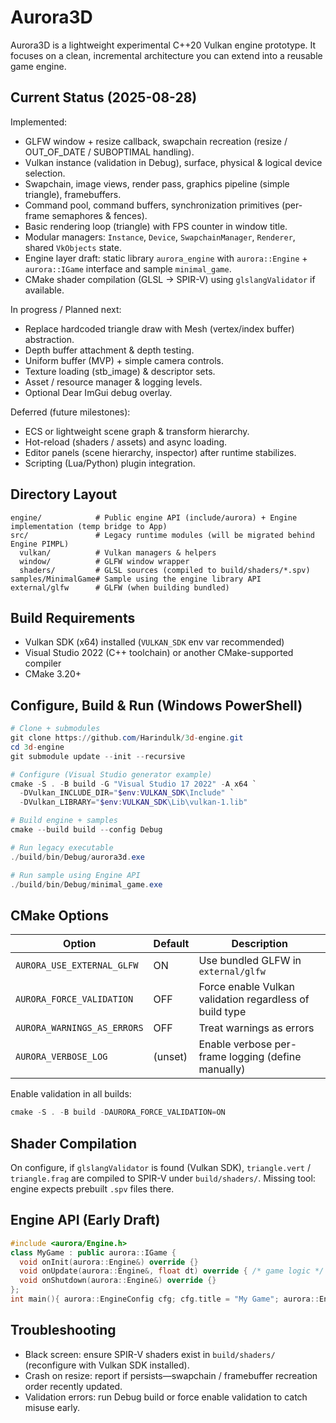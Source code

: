 # Aurora3D

Aurora3D is a lightweight experimental C++20 Vulkan engine prototype. It focuses on a clean, incremental architecture you can extend into a reusable game engine.

## Current Status (2025-08-28)
Implemented:
- GLFW window + resize callback, swapchain recreation (resize / OUT_OF_DATE / SUBOPTIMAL handling).
- Vulkan instance (validation in Debug), surface, physical & logical device selection.
- Swapchain, image views, render pass, graphics pipeline (simple triangle), framebuffers.
- Command pool, command buffers, synchronization primitives (per-frame semaphores & fences).
- Basic rendering loop (triangle) with FPS counter in window title.
- Modular managers: `Instance`, `Device`, `SwapchainManager`, `Renderer`, shared `VkObjects` state.
- Engine layer draft: static library `aurora_engine` with `aurora::Engine` + `aurora::IGame` interface and sample `minimal_game`.
- CMake shader compilation (GLSL -> SPIR-V) using `glslangValidator` if available.

In progress / Planned next:
- Replace hardcoded triangle draw with Mesh (vertex/index buffer) abstraction.
- Depth buffer attachment & depth testing.
- Uniform buffer (MVP) + simple camera controls.
- Texture loading (stb_image) & descriptor sets.
- Asset / resource manager & logging levels.
- Optional Dear ImGui debug overlay.

Deferred (future milestones):
- ECS or lightweight scene graph & transform hierarchy.
- Hot-reload (shaders / assets) and async loading.
- Editor panels (scene hierarchy, inspector) after runtime stabilizes.
- Scripting (Lua/Python) plugin integration.

## Directory Layout
```
engine/            # Public engine API (include/aurora) + Engine implementation (temp bridge to App)
src/               # Legacy runtime modules (will be migrated behind Engine PIMPL)
  vulkan/          # Vulkan managers & helpers
  window/          # GLFW window wrapper
  shaders/         # GLSL sources (compiled to build/shaders/*.spv)
samples/MinimalGame# Sample using the engine library API
external/glfw      # GLFW (when building bundled)
```

## Build Requirements
- Vulkan SDK (x64) installed (`VULKAN_SDK` env var recommended)
- Visual Studio 2022 (C++ toolchain) or another CMake-supported compiler
- CMake 3.20+

## Configure, Build & Run (Windows PowerShell)
```powershell
# Clone + submodules
git clone https://github.com/Harindulk/3d-engine.git
cd 3d-engine
git submodule update --init --recursive

# Configure (Visual Studio generator example)
cmake -S . -B build -G "Visual Studio 17 2022" -A x64 `
  -DVulkan_INCLUDE_DIR="$env:VULKAN_SDK\Include" `
  -DVulkan_LIBRARY="$env:VULKAN_SDK\Lib\vulkan-1.lib"

# Build engine + samples
cmake --build build --config Debug

# Run legacy executable
./build/bin/Debug/aurora3d.exe

# Run sample using Engine API
./build/bin/Debug/minimal_game.exe
```

## CMake Options
| Option | Default | Description |
|--------|---------|-------------|
| `AURORA_USE_EXTERNAL_GLFW` | ON | Use bundled GLFW in `external/glfw` |
| `AURORA_FORCE_VALIDATION`  | OFF | Force enable Vulkan validation regardless of build type |
| `AURORA_WARNINGS_AS_ERRORS`| OFF | Treat warnings as errors |
| `AURORA_VERBOSE_LOG`       | (unset) | Enable verbose per-frame logging (define manually) |

Enable validation in all builds:
```powershell
cmake -S . -B build -DAURORA_FORCE_VALIDATION=ON
```

## Shader Compilation
On configure, if `glslangValidator` is found (Vulkan SDK), `triangle.vert` / `triangle.frag` are compiled to SPIR-V under `build/shaders/`. Missing tool: engine expects prebuilt `.spv` files there.

## Engine API (Early Draft)
```cpp
#include <aurora/Engine.h>
class MyGame : public aurora::IGame {
  void onInit(aurora::Engine&) override {}
  void onUpdate(aurora::Engine&, float dt) override { /* game logic */ }
  void onShutdown(aurora::Engine&) override {}
};
int main(){ aurora::EngineConfig cfg; cfg.title = "My Game"; aurora::Engine e(cfg); MyGame g; e.run(g); }
```

## Troubleshooting
- Black screen: ensure SPIR-V shaders exist in `build/shaders/` (reconfigure with Vulkan SDK installed).
- Crash on resize: report if persists—swapchain / framebuffer recreation order recently updated.
- Validation errors: run Debug build or force enable validation to catch misuse early.


